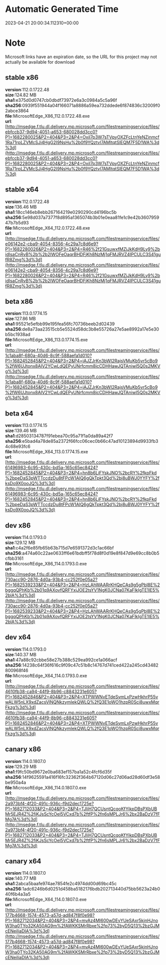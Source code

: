 # Automatic Generated Time
2023-04-21 20:00:34.112310+00:00

# Note
Microsoft links have an expiration date, so the URL for this project may not actually be available for download

## stable x86
**version**:112.0.1722.48  
**size**:124.82 MB  
**sha1**:e375d0d0747cb0dbdf73972e6a3c0984a5c5a96f  
**sha256**:0939f551944a04f166071a8886a59ea732ddede6f874836c32009f02abce3864  
**file**:MicrosoftEdge_X86_112.0.1722.48.exe  
**url**:[http://msedge.f.tlu.dl.delivery.mp.microsoft.com/filestreamingservice/files/ebfccb37-9d94-4051-a653-680028dd3cc0?P1=1682280025&P2=404&P3=2&P4=Oxil7p3W7sTVpyOXZFcLtnYeNZinmcf1Ra71rpLZVMcSJi4HgG2I9NsHu%2b0f9YQztvI7AMltqtSlEQM7F5D1WA%3d%3d](http://msedge.f.tlu.dl.delivery.mp.microsoft.com/filestreamingservice/files/ebfccb37-9d94-4051-a653-680028dd3cc0?P1=1682280025&P2=404&P3=2&P4=Oxil7p3W7sTVpyOXZFcLtnYeNZinmcf1Ra71rpLZVMcSJi4HgG2I9NsHu%2b0f9YQztvI7AMltqtSlEQM7F5D1WA%3d%3d)  

## stable x64
**version**:112.0.1722.48  
**size**:136.46 MB  
**sha1**:18cc146eb8ebb267164219e0290290cd4196bc5b  
**sha256**:5e98d037a7377f8d895a1365074b3b01e0eaa81fe1c9e42b360795947b7b5d93  
**file**:MicrosoftEdge_X64_112.0.1722.48.exe  
**url**:[http://msedge.f.tlu.dl.delivery.mp.microsoft.com/filestreamingservice/files/e06142e2-cba9-4054-8356-4c29a7c8d6e9?P1=1682280026&P2=404&P3=2&P4=R46%2f21GsuwxfMZjJkKdH9Ly9%2bidIsaCnRvB%2b%2b2lWOFeOaqrBHDFjKh8NzMj1qFMJRVZ4IPCULC3S41gufR8Zmg%3d%3d](http://msedge.f.tlu.dl.delivery.mp.microsoft.com/filestreamingservice/files/e06142e2-cba9-4054-8356-4c29a7c8d6e9?P1=1682280026&P2=404&P3=2&P4=R46%2f21GsuwxfMZjJkKdH9Ly9%2bidIsaCnRvB%2b%2b2lWOFeOaqrBHDFjKh8NzMj1qFMJRVZ4IPCULC3S41gufR8Zmg%3d%3d)  

## beta x86
**version**:113.0.1774.15  
**size**:127.86 MB  
**sha1**:95521e5efbb99e195fea56fc70736beeb2d02439  
**sha256**:de8a73aa23515cb5e5524d58dc3b8e55726a27e5ae8992a17e5e30b5bc1938ad  
**file**:MicrosoftEdge_X86_113.0.1774.15.exe  
**url**:[http://msedge.f.tlu.dl.delivery.mp.microsoft.com/filestreamingservice/files/1c1aba8f-680a-40d6-8c9f-588aefa1d010?P1=1682452845&P2=404&P3=2&P4=jAJZJrKn3bWI2RajsVMuKb5vr5cBo9%2fW6UJtonx8AIV2YCwLdQEPyUNrfcmm8icCDHHawJQTAniwI5Q0s2MKVg%3d%3d](http://msedge.f.tlu.dl.delivery.mp.microsoft.com/filestreamingservice/files/1c1aba8f-680a-40d6-8c9f-588aefa1d010?P1=1682452845&P2=404&P3=2&P4=jAJZJrKn3bWI2RajsVMuKb5vr5cBo9%2fW6UJtonx8AIV2YCwLdQEPyUNrfcmm8icCDHHawJQTAniwI5Q0s2MKVg%3d%3d)  

## beta x64
**version**:113.0.1774.15  
**size**:139.46 MB  
**sha1**:d28503134787f91ebea70c95a71f1a0da89a42f7  
**sha256**:e5bad4a78de85a2372f66fcc06cec0b66c47ad10123894d9933fb34c68e93fc6  
**file**:MicrosoftEdge_X64_113.0.1774.15.exe  
**url**:[http://msedge.f.tlu.dl.delivery.mp.microsoft.com/filestreamingservice/files/61496983-6c95-430c-bd5a-165c65ec8424?P1=1682452845&P2=404&P3=2&P4=hn8b6LiFYskJNO%2bcRY%2fkpFkd%2bpeDaS3pWTTccdzDu8tFPcW1AIQ6gQkTpkt3Qd%2bj8uBWJ0YYFY%2fksDo9X0ooJQ%3d%3d](http://msedge.f.tlu.dl.delivery.mp.microsoft.com/filestreamingservice/files/61496983-6c95-430c-bd5a-165c65ec8424?P1=1682452845&P2=404&P3=2&P4=hn8b6LiFYskJNO%2bcRY%2fkpFkd%2bpeDaS3pWTTccdzDu8tFPcW1AIQ6gQkTpkt3Qd%2bj8uBWJ0YYFY%2fksDo9X0ooJQ%3d%3d)  

## dev x86
**version**:114.0.1793.0  
**size**:129.12 MB  
**sha1**:c4a2f6e85fb65b63b715d7e6591372d3c1ac66bf  
**sha256**:a474a60c22ae0633ff6e61bdbff5f78d8f0d19e8f847d9e69cc8b0b5cfbb3161  
**file**:MicrosoftEdge_X86_114.0.1793.0.exe  
**url**:[http://msedge.f.tlu.dl.delivery.mp.microsoft.com/filestreamingservice/files/730acc90-2876-4d0a-93b4-cc252f0e05a2?P1=1682539233&P2=404&P3=2&P4=HzLAhWAARrKHQeCAs9g5gPbl8E%2bggqQPhKb%2b01q9AXovfQRFYxjJOE2tsYV1NgK0JCNa07KaFlkIgTE1IE5%2blA%3d%3d](http://msedge.f.tlu.dl.delivery.mp.microsoft.com/filestreamingservice/files/730acc90-2876-4d0a-93b4-cc252f0e05a2?P1=1682539233&P2=404&P3=2&P4=HzLAhWAARrKHQeCAs9g5gPbl8E%2bggqQPhKb%2b01q9AXovfQRFYxjJOE2tsYV1NgK0JCNa07KaFlkIgTE1IE5%2blA%3d%3d)  

## dev x64
**version**:114.0.1793.0  
**size**:140.37 MB  
**sha1**:47a88c92cbbe58e27b388c529ea992ce1a066acf  
**sha256**:14238c64f36f616c9f09c47c51b8c14767d741ced422a245cd43482800968f46  
**file**:MicrosoftEdge_X64_114.0.1793.0.exe  
**url**:[http://msedge.f.tlu.dl.delivery.mp.microsoft.com/filestreamingservice/files/4610fb38-ca94-44f9-8b96-c8843231e605?P1=1682452846&P2=404&P3=2&P4=XTPWWNvETdeSymLxPzwHkhrP55vwALW5nLX9xdZacsVlNQNkzymIekQWLQ%2fQ3E1oWO1hzpR0Sci8uwxMqrFkzg%3d%3d](http://msedge.f.tlu.dl.delivery.mp.microsoft.com/filestreamingservice/files/4610fb38-ca94-44f9-8b96-c8843231e605?P1=1682452846&P2=404&P3=2&P4=XTPWWNvETdeSymLxPzwHkhrP55vwALW5nLX9xdZacsVlNQNkzymIekQWLQ%2fQ3E1oWO1hzpR0Sci8uwxMqrFkzg%3d%3d)  

## canary x86
**version**:114.0.1807.0  
**size**:129.29 MB  
**sha1**:f9fc50bd9672e0ba683ef157ba1a52c4fcf6d35f  
**sha256**:14f9625591a416f16fc32362f364b67120d06c27d06ad28d60df3e58be950a4a  
**file**:MicrosoftEdge_X86_114.0.1807.0.exe  
**url**:[http://msedge.f.tlu.dl.delivery.mp.microsoft.com/filestreamingservice/files/2a973bf4-4f20-491c-936c-f9d2dec1725e?P1=1682712033&P2=404&P3=2&P4=TJIiH7QCUsntQcqoKfYikpDBsPXbUBMr5EJR4Z%2fiKJsScYcOel5VCxd7b%2ftfP%2fn6sMPLJr6%2bx2BaDzV7fFMg7A%3d%3d](http://msedge.f.tlu.dl.delivery.mp.microsoft.com/filestreamingservice/files/2a973bf4-4f20-491c-936c-f9d2dec1725e?P1=1682712033&P2=404&P3=2&P4=TJIiH7QCUsntQcqoKfYikpDBsPXbUBMr5EJR4Z%2fiKJsScYcOel5VCxd7b%2ftfP%2fn6sMPLJr6%2bx2BaDzV7fFMg7A%3d%3d)  

## canary x64
**version**:114.0.1807.0  
**size**:140.77 MB  
**sha1**:2abca5baafe974ae7854fe2c4974dd00d69bc45c  
**sha256**:1adc6246b6d0251d458ba5182176bdb202713440d75bb5623a24b040f6b4a3a5  
**file**:MicrosoftEdge_X64_114.0.1807.0.exe  
**url**:[http://msedge.f.tlu.dl.delivery.mp.microsoft.com/filestreamingservice/files/177b4668-1574-4573-a57d-ad847f8f0e98?P1=1682712034&P2=404&P3=2&P4=mvAz4Ml600wDEvYUeSAxr5kjnHJnoW3ha0TYo32KA50AG9m%2fAWKKSMrRbxe%2fp73%2byD5Q13%2bzGJMcENeiliaDIA%3d%3d](http://msedge.f.tlu.dl.delivery.mp.microsoft.com/filestreamingservice/files/177b4668-1574-4573-a57d-ad847f8f0e98?P1=1682712034&P2=404&P3=2&P4=mvAz4Ml600wDEvYUeSAxr5kjnHJnoW3ha0TYo32KA50AG9m%2fAWKKSMrRbxe%2fp73%2byD5Q13%2bzGJMcENeiliaDIA%3d%3d)  

